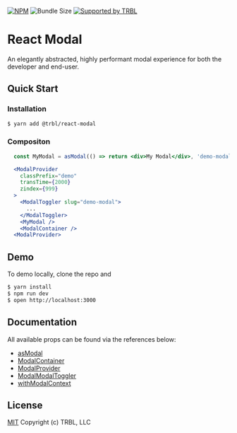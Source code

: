 [![NPM](https://img.shields.io/npm/v/@trbl/react-modal)](https://www.npmjs.com/@trbl/react-modal)
![Bundle Size](https://img.shields.io/bundlephobia/minzip/@trbl/react-modal?label=zipped)
[![Supported by TRBL](https://img.shields.io/badge/supported_by-TRBL-black)](https://github.com/trouble)

# React Modal

An elegantly abstracted, highly performant modal experience for both the developer and end-user.

## Quick Start

### Installation

```bash
$ yarn add @trbl/react-modal
```

### Compositon

```jsx
  const MyModal = asModal(() => return <div>My Modal</div>, 'demo-modal');

  <ModalProvider
    classPrefix="demo"
    transTime={2000}
    zindex={999}
  >
    <ModalToggler slug="demo-modal">
      ...
    </ModalToggler>
    <MyModal />
    <ModalContainer />
  <ModalProvider>
```

## Demo

To demo locally, clone the repo and

```bash
$ yarn install
$ npm run dev
$ open http://localhost:3000
```

## Documentation

All available props can be found via the references below:

  - [asModal](/src/asModal/README.md)
  - [ModalContainer](/src/ModalContainer/README.md)
  - [ModalProvider](/src/ModalProvider/README.md)
  - [ModalModalToggler](/src/ModalToggler/README.md)
  - [withModalContext](/src/withModalContext/README.md)

## License

[MIT](https://github.com/trouble/react-modal/blob/master/LICENSE) Copyright (c) TRBL, LLC

